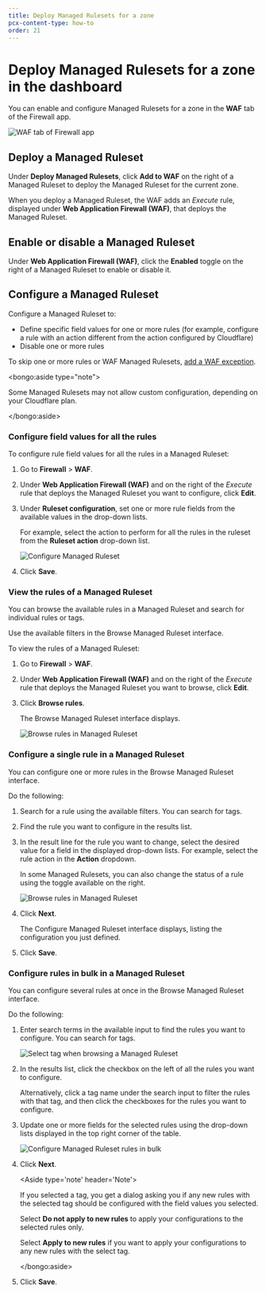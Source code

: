 ```yaml
---
title: Deploy Managed Rulesets for a zone
pcx-content-type: how-to
order: 21
---
```


# Deploy Managed Rulesets for a zone in the dashboard

You can enable and configure Managed Rulesets for a zone in the **WAF** tab of the Firewall app.

![WAF tab of Firewall app](../images/waf-managed-rules-tab.png)

## Deploy a Managed Ruleset

Under **Deploy Managed Rulesets**, click **Add to WAF** on the right of a Managed Ruleset to deploy the Managed Ruleset for the current zone.

When you deploy a Managed Ruleset, the WAF adds an _Execute_ rule, displayed under **Web Application Firewall (WAF)**, that deploys the Managed Ruleset.

## Enable or disable a Managed Ruleset

Under **Web Application Firewall (WAF)**, click the **Enabled** toggle on the right of a Managed Ruleset to enable or disable it.

## Configure a Managed Ruleset

Configure a Managed Ruleset to:

- Define specific field values for one or more rules (for example, configure a rule with an action different from the action configured by Cloudflare)
- Disable one or more rules

To skip one or more rules or WAF Managed Rulesets, [add a WAF exception](/managed-rulesets/waf-exceptions).

<bongo:aside type="note">

Some Managed Rulesets may not allow custom configuration, depending on your Cloudflare plan.

</bongo:aside>

### Configure field values for all the rules

To configure rule field values for all the rules in a Managed Ruleset:

1. Go to **Firewall** > **WAF**.

1. Under **Web Application Firewall (WAF)** and on the right of the _Execute_ rule that deploys the Managed Ruleset you want to configure, click **Edit**.

1. Under **Ruleset configuration**, set one or more rule fields from the available values in the drop-down lists.

   For example, select the action to perform for all the rules in the ruleset from the **Ruleset action** drop-down list.

   ![Configure Managed Ruleset](../images/waf-configure-ruleset.png)

1. Click **Save**.

### View the rules of a Managed Ruleset

You can browse the available rules in a Managed Ruleset and search for individual rules or tags.

Use the available filters in the Browse Managed Ruleset interface.

To view the rules of a Managed Ruleset:

1. Go to **Firewall** > **WAF**.

1. Under **Web Application Firewall (WAF)** and on the right of the _Execute_ rule that deploys the Managed Ruleset you want to browse, click **Edit**.

1. Click **Browse rules**.

   The Browse Managed Ruleset interface displays.

   ![Browse rules in Managed Ruleset](../images/waf-browse-rules.png)

### Configure a single rule in a Managed Ruleset

You can configure one or more rules in the Browse Managed Ruleset interface.

Do the following:

1. Search for a rule using the available filters. You can search for tags.

1. Find the rule you want to configure in the results list.

1. In the result line for the rule you want to change, select the desired value for a field in the displayed drop-down lists. For example, select the rule action in the **Action** dropdown.

   In some Managed Rulesets, you can also change the status of a rule using the toggle available on the right.

   ![Browse rules in Managed Ruleset](../images/waf-browse-rules.png)

1. Click **Next**.

   The Configure Managed Ruleset interface displays, listing the configuration you just defined.

1. Click **Save**.

### Configure rules in bulk in a Managed Ruleset

You can configure several rules at once in the Browse Managed Ruleset interface.

Do the following:

1. Enter search terms in the available input to find the rules you want to configure. You can search for tags.

   ![Select tag when browsing a Managed Ruleset](../images/waf-selected-tag.png)

1. In the results list, click the checkbox on the left of all the rules you want to configure.

   Alternatively, click a tag name under the search input to filter the rules with that tag, and then click the checkboxes for the rules you want to configure.

1. Update one or more fields for the selected rules using the drop-down lists displayed in the top right corner of the table.

   ![Configure Managed Ruleset rules in bulk](../images/waf-modify-selected-rules.png)

1. Click **Next**.

   <Aside type='note' header='Note'>

   If you selected a tag, you get a dialog asking you if any new rules with the selected tag should be configured with the field values you selected.

   Select **Do not apply to new rules** to apply your configurations to the selected rules only.

   Select **Apply to new rules** if you want to apply your configurations to any new rules with the select tag.

   </bongo:aside>

1. Click **Save**.
